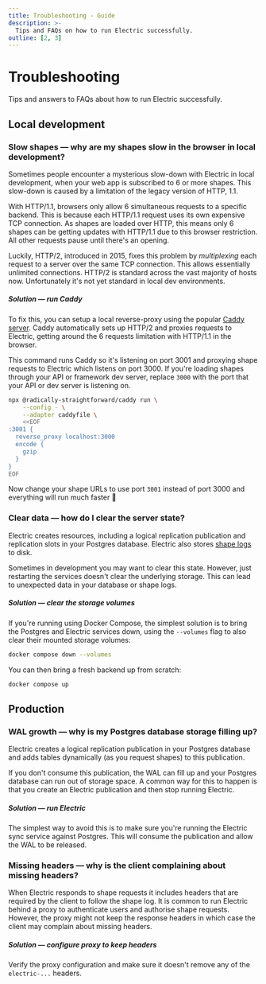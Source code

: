 ```yaml
---
title: Troubleshooting - Guide
description: >-
  Tips and FAQs on how to run Electric successfully.
outline: [2, 3]
---
```


# Troubleshooting

Tips and answers to FAQs about how to run Electric successfully.

## Local development

### Slow shapes &mdash; why are my shapes slow in the browser in local development?

Sometimes people encounter a mysterious slow-down with Electric in local development, when your web app is subscribed to 6 or more shapes. This slow-down is caused by a limitation of the legacy version of HTTP, 1.1.

With HTTP/1.1, browsers only allow 6 simultaneous requests to a specific backend. This is because each HTTP/1.1 request uses its own expensive TCP connection. As shapes are loaded over HTTP, this means only 6 shapes can be getting updates with HTTP/1.1 due to this browser restriction. All other requests pause until there's an opening.

Luckily, HTTP/2, introduced in 2015, fixes this problem by _multiplexing_ each request to a server over the same TCP connection. This allows essentially unlimited connections. HTTP/2 is standard across the vast majority of hosts now. Unfortunately it's not yet standard in local dev environments.

##### Solution &mdash; run Caddy

To fix this, you can setup a local reverse-proxy using the popular [Caddy server](https://caddyserver.com). Caddy automatically sets up HTTP/2 and proxies requests to Electric, getting around the 6 requests limitation with HTTP/1.1 in the browser.

This command runs Caddy so it's listening on port 3001 and proxying shape requests to Electric which listens on port 3000. If you're loading shapes through your API or framework dev server, replace `3000` with the port that your API or dev server is listening on.

```sh
npx @radically-straightforward/caddy run \
    --config - \
    --adapter caddyfile \
    <<EOF
:3001 {
  reverse_proxy localhost:3000
  encode {
    gzip
  }
}
EOF
```

Now change your shape URLs to use port `3001` instead of port 3000 and everything will run much faster 🚀

### Clear data &mdash; how do I clear the server state?

Electric creates resources, including a logical replication publication and replication slots in your Postgres database. Electric also stores [shape logs](/docs/api/http#shape-log) to disk.

Sometimes in development you may want to clear this state. However, just restarting the services doesn't clear the underlying storage. This can lead to unexpected data in your database or shape logs.

##### Solution &mdash; clear the storage volumes

If you're running using Docker Compose, the simplest solution is to bring the Postgres and Electric services down, using the `--volumes` flag to also clear their mounted storage volumes:

```sh
docker compose down --volumes
```

You can then bring a fresh backend up from scratch:

```sh
docker compose up
```

## Production

### WAL growth &mdash; why is my Postgres database storage filling up?

Electric creates a logical replication publication in your Postgres database and adds tables dynamically (as you request shapes) to this publication.

If you don't consume this publication, the WAL can fill up and your Postgres database can run out of storage space. A common way for this to happen is that you create an Electric publication and then stop running Electric.

##### Solution &mdash; run Electric

The simplest way to avoid this is to make sure you're running the Electric sync service against Postgres. This will consume the publication and allow the WAL to be released.

### Missing headers &mdash; why is the client complaining about missing headers?

When Electric responds to shape requests it includes headers that are required by the client to follow the shape log.
It is common to run Electric behind a proxy to authenticate users and authorise shape requests.
However, the proxy might not keep the response headers in which case the client may complain about missing headers.

##### Solution &mdash; configure proxy to keep headers

Verify the proxy configuration and make sure it doesn't remove any of the `electric-...` headers.